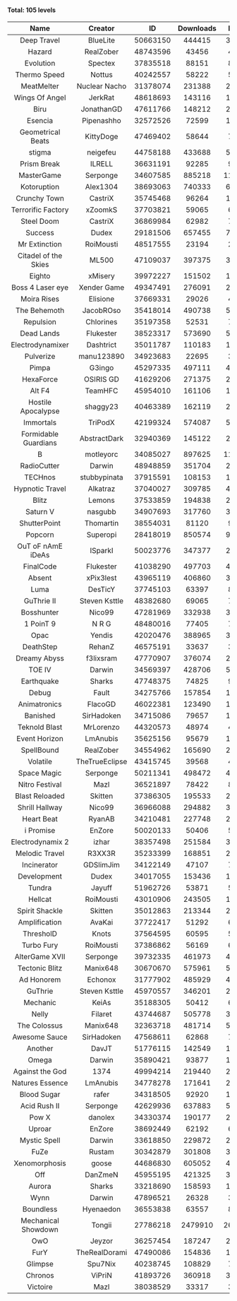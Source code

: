 #### Total: 105 levels

| Name | Creator | ID | Downloads | Likes |
|:---:|:---:|:---:|:---:|:---:|
| Deep Travel | BlueLite | 50663150 | 444415 | 39010
| Hazard | RealZober | 48743596 | 43456 | 4761
| Evolution | Spectex | 37835518 | 88151 | 8867
| Thermo Speed | Nottus | 40242557 | 58222 | 5403
| MeatMelter | Nuclear Nacho | 31378074 | 231388 | 24588
| Wings Of Angel | JerkRat | 48618693 | 143116 | 15313
| Biru | JonathanGD | 47611766 | 148212 | 23009
| Esencia | Pipenashho | 32572526 | 72599 | 10652
| Geometrical Beats | KittyDoge | 47469402 | 58644 | 7968
| stigma | neigefeu | 44758188 | 433688 | 50045
| Prism Break | ILRELL | 36631191 | 92285 | 9751
| MasterGame | Serponge | 34607585 | 885218 | 118048
| Kotoruption | Alex1304 | 38693063 | 740333 | 65979
| Crunchy Town | CastriX | 35745468 | 96264 | 13417
| Terrorific Factory | xZoomkS | 37703821 | 59065 | 6107
| Steel Doom | CastriX | 36869984 | 62982 | 7722
| Success | Dudex | 29181506 | 657455 | 75418
| Mr Extinction | RoiMousti | 48517555 | 23194 | 2683
| Citadel of the Skies | ML500 | 47109037 | 397375 | 31411
| Eighto | xMisery | 39972227 | 151502 | 13332
| Boss 4 Laser eye | Xender Game | 49347491 | 276091 | 24423
| Moira Rises | Elisione | 37669331 | 29026 | 4423
| The Behemoth | JacobROso | 35418014 | 490738 | 57470
| Repulsion | Chlorines | 35197358 | 52531 | 7004
| Dead Lands | Flukester | 38523317 | 573690 | 58603
| Electrodynamixer | Dashtrict | 35011787 | 110183 | 16009
| Pulverize | manu123890 | 34923683 | 22695 | 3622
| Pimpa | G3ingo | 45297335 | 497111 | 41198
| HexaForce | OSIRIS GD | 41629206 | 271375 | 21349
| Alt F4 | TeamHFC | 45954010 | 161106 | 13402
| Hostile Apocalypse | shaggy23 | 40463389 | 162119 | 24772
| Immortals | TriPodX | 42199324 | 574087 | 50555
| Formidable Guardians | AbstractDark | 32940369 | 145122 | 21061
| B | motleyorc | 34085027 | 897625 | 113364
| RadioCutter | Darwin | 48948859 | 351704 | 24799
| TECHnos | stubbypinata | 37915591 | 108153 | 12487
| Hypnotic Travel | Alkatraz | 37040027 | 309785 | 44045
| Blitz | Lemons | 37533859 | 194838 | 23776
| Saturn V | nasgubb | 34907693 | 317760 | 39836
| ShutterPoint | Thomartin | 38554031 | 81120 | 9306
| Popcorn | Superopi | 28418019 | 850574 | 95941
| OuT oF nAmE iDeAs | ISparkI | 50023776 | 347377 | 26940
| FinalCode | Flukester | 41038290 | 497703 | 49187
| Absent | xPix3lest | 43965119 | 406860 | 31152
| Luma | DesTicY | 37745103 | 63397 | 8045
| GuThrie II | Steven Ksttle | 48382680 | 69065 | 7085
| Bosshunter | Nico99 | 47281969 | 332938 | 30532
| 1 PoinT 9 | N R G | 48480016 | 77405 | 7669
| Opac | Yendis | 42020476 | 388965 | 38241
| DeathStep | RehanZ | 46575191 | 33637 | 3832
| Dreamy Abyss | f3lixsram | 47770907 | 376074 | 29639
| TOE IV | Darwin | 34569397 | 428706 | 51677
| Earthquake  | Sharks | 47748375 | 74825 | 9143
| Debug | Fault | 34275766 | 157854 | 19632
| Animatronics | FlacoGD | 46022381 | 123490 | 12768
| Banished | SirHadoken | 34715086 | 79657 | 10197
| Teknold Blast | MrLorenzo | 44320573 | 48974 | 4908
| Event Horizon | LmAnubis | 35625156 | 95679 | 11802
| SpellBound | RealZober | 34554962 | 165690 | 22440
| Volatile | TheTrueEclipse | 43415745 | 39568 | 4018
| Space Magic | Serponge | 50211341 | 498472 | 41550
| Nitro Festival | Mazl | 36521897 | 78422 | 8367
| Blast Reloaded | Skitten | 37386305 | 195533 | 21487
| Shrill Hallway | Nico99 | 36966088 | 294882 | 39817
| Heart Beat | RyanAB | 34210481 | 227748 | 28398
| i Promise | EnZore | 50020133 | 50406 | 5910
| Electrodynamix 2 | izhar | 38357498 | 251584 | 30928
| Melodic Travel | R3XX3R | 35233399 | 168851 | 29363
| Incinerator | GDSlimJim | 34122149 | 47107 | 7157
| Development | Dudex | 34017055 | 153436 | 17607
| Tundra | Jayuff | 51962726 | 53871 | 5482
| Hellcat | RoiMousti | 43010906 | 243505 | 17604
| Spirit Shackle | Skitten | 35012863 | 213344 | 28627
| Amplification | AvaKai | 37722417 | 51292 | 6275
| ThresholD | Knots | 37564595 | 60595 | 5276
| Turbo Fury | RoiMousti | 37386862 | 56169 | 6568
| AlterGame XVII | Serponge | 39732335 | 461973 | 49530
| Tectonic Blitz | Manix648 | 30670670 | 575961 | 58969
| Ad Honorem | Echonox | 31777902 | 485929 | 49870
| GuThrie | Steven Ksttle | 45970557 | 346201 | 26207
| Mechanic | KeiAs | 35188305 | 50412 | 6310
| Nelly | Filaret | 43744687 | 505778 | 35382
| The Colossus | Manix648 | 32363718 | 481714 | 51480
| Awesome Sauce | SirHadoken | 47568611 | 62868 | 7322
| Another | DavJT | 51776115 | 142549 | 11639
| Omega | Darwin | 35890421 | 93877 | 11792
| Against the God | 1374 | 49994214 | 219440 | 21435
| Natures Essence | LmAnubis | 34778278 | 171641 | 22517
| Blood Sugar | rafer | 34318505 | 92920 | 12144
| Acid Rush II | Serponge | 42629936 | 637883 | 53570
| Pow X | danolex | 34330374 | 190177 | 29351
| Uproar | EnZore | 38692449 | 62192 | 6002
| Mystic Spell | Darwin | 33618850 | 229872 | 26083
| FuZe | Rustam | 30342879 | 301808 | 30565
| Xenomorphosis | goose | 44686830 | 605052 | 44425
| Off | DanZmeN | 45955195 | 421325 | 36136
| Aurora | Sharks | 33218690 | 158593 | 16738
| Wynn | Darwin | 47896521 | 26328 | 3328
| Boundless | Hyenaedon | 36553838 | 63557 | 8032
| Mechanical Showdown | Tongii | 27786218 | 2479910 | 267846
| OwO | Jeyzor | 36257454 | 187247 | 20322
| FurY | TheRealDorami | 47490086 | 154836 | 16858
| Glimpse | Spu7Nix | 40238745 | 108829 | 7524
| Chronos | ViPriN | 41893726 | 360918 | 32711
| Victoire | Mazl | 38038529 | 33317 | 3617
